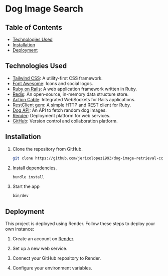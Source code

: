 # Dog Image Search



## Table of Contents

- [Technologies Used](#technologies-used)
- [Installation](#installation)
- [Deployment](#deployment)

## Technologies Used

- [Tailwind CSS](https://tailwindcss.com/): A utility-first CSS framework.
- [Font Awesome](https://fontawesome.com/): Icons and social logos.
- [Ruby on Rails](https://rubyonrails.org/): A web application framework written in Ruby.
- [Redis](https://redis.io/): An open-source, in-memory data structure store.
- [Action Cable](https://guides.rubyonrails.org/action_cable_overview.html): Integrated WebSockets for Rails applications.
- [RestClient gem](https://github.com/rest-client/rest-client): A simple HTTP and REST client for Ruby.
- [Dog API](https://dog.ceo/dog-api/): An API to fetch random dog images.
- [Render](https://render.com/): Deployment platform for web services.
- [GitHub](https://github.com/): Version control and collaboration platform.

## Installation

1. Clone the repository from GitHub.
   ```bash
   git clone https://github.com/jericolopez1993/dog-image-retrieval-cc.git
   ```

2. Install dependencies.
   ```bash
   bundle install
   ```

3. Start the app
   ```bash
   bin/dev
   ```

## Deployment

This project is deployed using Render. Follow these steps to deploy your own instance:

1. Create an account on [Render](https://render.com/).

2. Set up a new web service.

3. Connect your GitHub repository to Render.

4. Configure your environment variables.
